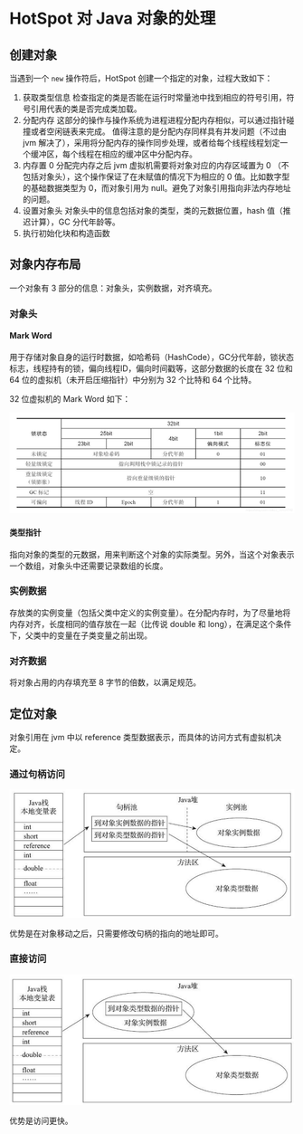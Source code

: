 # HotSpot 对 Java 对象的处理

## 创建对象

当遇到一个 `new` 操作符后，HotSpot 创建一个指定的对象，过程大致如下：

1. 获取类型信息
   检查指定的类是否能在运行时常量池中找到相应的符号引用，符号引用代表的类是否完成类加载。
2. 分配内存
   这部分的操作与操作系统为进程进程分配内存相似，可以通过指针碰撞或者空闲链表来完成。
   值得注意的是分配内存同样具有并发问题（不过由 jvm 解决了），采用将分配内存的操作同步处理，或者给每个线程线程划定一个缓冲区，每个线程在相应的缓冲区中分配内存。
3. 内存置 0
   分配完内存之后 jvm 虚拟机需要将对象对应的内存区域置为 0 （不包括对象头），这个操作保证了在未赋值的情况下为相应的 0 值。比如数字型的基础数据类型为 0，而对象引用为 null。避免了对象引用指向非法内存地址的问题。
4. 设置对象头
   对象头中的信息包括对象的类型，类的元数据位置，hash 值（推迟计算），GC 分代年龄等。
5. 执行初始化块和构造函数

## 对象内存布局

一个对象有 3 部分的信息：对象头，实例数据，对齐填充。

### 对象头

#### Mark Word

用于存储对象自身的运行时数据，如哈希码（HashCode），GC分代年龄，锁状态标志，线程持有的锁，偏向线程ID，偏向时间戳等，这部分数据的长度在 32 位和 64 位的虚拟机（未开启压缩指针）中分别为 32 个比特和 64 个比特。

32 位虚拟机的 Mark Word 如下：

![image-6](images/java%20hotspot%20%E5%A4%84%E7%90%86%E5%AF%B9%E8%B1%A1/image-6.png)

#### 类型指针

指向对象的类型的元数据，用来判断这个对象的实际类型。另外，当这个对象表示一个数组，对象头中还需要记录数组的长度。

### 实例数据

存放类的实例变量（包括父类中定义的实例变量）。在分配内存时，为了尽量地将内存对齐，长度相同的值存放在一起（比传说 double 和 long），在满足这个条件下，父类中的变量在子类变量之前出现。

### 对齐数据

将对象占用的内存填充至 8 字节的倍数，以满足规范。

## 定位对象

对象引用在 jvm 中以 reference 类型数据表示，而具体的访问方式有虚拟机决定。

### 通过句柄访问

![image-7](images/java%20hotspot%20%E5%A4%84%E7%90%86%E5%AF%B9%E8%B1%A1/image-7.png)

优势是在对象移动之后，只需要修改句柄的指向的地址即可。

### 直接访问

![image-8](images/java%20hotspot%20%E5%A4%84%E7%90%86%E5%AF%B9%E8%B1%A1/image-8.png)

优势是访问更快。